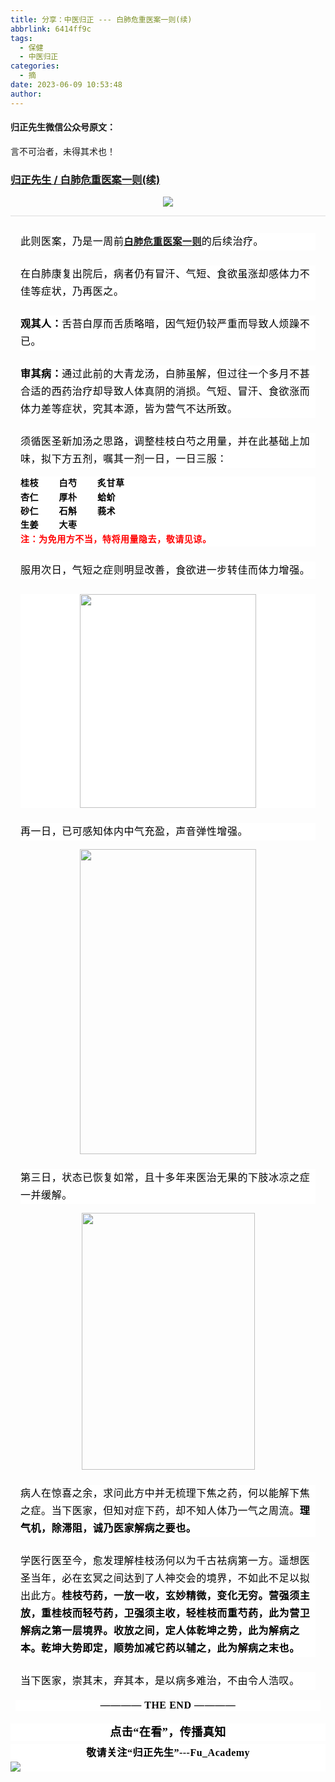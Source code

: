 ```yaml
---
title: 分享：中医归正 --- 白肺危重医案一则(续)
abbrlink: 6414ff9c
tags:
  - 保健
  - 中医归正
categories:
  - 摘
date: 2023-06-09 10:53:48
author:
---
```


#### 归正先生微信公众号原文：

言不可治者，未得其术也！

<!-- more -->

###  [归正先生 / 白肺危重医案一则(续)](https://mp.weixin.qq.com/s/xtoYZABWYU2SiX5aPTvrRw "跳转至原文")



<div class="rich_media_content ">
                    <p style="text-align: center;"><img class="rich_pages wxw-img" data-galleryid="" data-ratio="0.8787037037037037" data-s="300,640" src="https://mmbiz.qpic.cn/sz_mmbiz_jpg/zjaJCl7DLpWdCR62kBvicn2PwSVbG0xTWVubaeFkUFaPqnpcuTKyPfRzXN8SIP5UKk4R47tSXRjfjic871iajC0Kw/640?wx_fmt=jpeg" data-type="jpeg" data-w="1080" style=""><br  /></p><hr style="outline: 0px;font-family: system-ui, -apple-system, BlinkMacSystemFont, &quot;Helvetica Neue&quot;, &quot;PingFang SC&quot;, &quot;Hiragino Sans GB&quot;, &quot;Microsoft YaHei UI&quot;, &quot;Microsoft YaHei&quot;, Arial, sans-serif;letter-spacing: 0.544px;white-space: normal;background-color: rgb(255, 255, 255);border-style: solid;border-right-width: 0px;border-bottom-width: 0px;border-left-width: 0px;border-color: rgba(0, 0, 0, 0.1);transform-origin: 0px 0px;transform: scale(1, 0.5);visibility: visible;"  /><p style="margin-top: 24px;margin-right: 16px;margin-left: 16px;outline: 0px;font-family: system-ui, -apple-system, BlinkMacSystemFont, &quot;Helvetica Neue&quot;, &quot;PingFang SC&quot;, &quot;Hiragino Sans GB&quot;, &quot;Microsoft YaHei UI&quot;, &quot;Microsoft YaHei&quot;, Arial, sans-serif;letter-spacing: 0.544px;white-space: normal;background-color: rgb(255, 255, 255);visibility: visible;line-height: 2em;"><span style="outline: 0px;font-size: 16px;color: rgb(0, 0, 0);font-family: 仿宋;letter-spacing: 0.544px;">此则医案，乃是一周前</span><span style="font-size: 15px;"><strong><span style="font-size: 15px;outline: 0px;color: rgb(0, 0, 0);font-family: 仿宋;letter-spacing: 0.544px;text-decoration: underline;"><a target="_blank" href="http://mp.weixin.qq.com/s?__biz=MzI5NzQzMzY5NQ==&amp;mid=2247485672&amp;idx=1&amp;sn=1ab22a99617a2d25fdb29d38917033eb&amp;chksm=ecb467d8dbc3eece159e3a456cd721985591cf098e86e9b373b39a9f447246d4bc0da6f9d5c7&amp;scene=21#wechat_redirect" textvalue="白肺危重医案一则" linktype="text" imgurl="" imgdata="null" data-itemshowtype="0" tab="innerlink" data-linktype="2">白肺危重医案一则</a></span></strong></span><span style="color: rgb(0, 0, 0);font-family: 仿宋;font-size: 16px;letter-spacing: 0.544px;">的后续治疗。</span></p><p style="margin-top: 24px;margin-right: 16px;margin-left: 16px;white-space: normal;outline: 0px;font-family: system-ui, -apple-system, BlinkMacSystemFont, &quot;Helvetica Neue&quot;, &quot;PingFang SC&quot;, &quot;Hiragino Sans GB&quot;, &quot;Microsoft YaHei UI&quot;, &quot;Microsoft YaHei&quot;, Arial, sans-serif;letter-spacing: 0.544px;background-color: rgb(255, 255, 255);visibility: visible;line-height: 2em;"><span style="color: rgb(0, 0, 0);font-family: 仿宋;font-size: 16px;letter-spacing: 0.544px;">在白肺康复出院后，病者仍有冒汗、气短、食欲虽涨却感体力不佳等症状，乃再医之。</span><span style="color: rgb(0, 0, 0);font-family: 仿宋;font-size: 16px;letter-spacing: 0.544px;"></span></p><p style="margin-top: 24px;margin-right: 16px;margin-left: 16px;white-space: normal;outline: 0px;font-family: system-ui, -apple-system, BlinkMacSystemFont, &quot;Helvetica Neue&quot;, &quot;PingFang SC&quot;, &quot;Hiragino Sans GB&quot;, &quot;Microsoft YaHei UI&quot;, &quot;Microsoft YaHei&quot;, Arial, sans-serif;letter-spacing: 0.544px;background-color: rgb(255, 255, 255);visibility: visible;line-height: 2em;"><strong style="outline: 0px;"><span style="outline: 0px;font-size: 16px;color: rgb(0, 0, 0);font-family: 仿宋;letter-spacing: 0.544px;">观其人：</span></strong><span style="outline: 0px;font-size: 16px;color: rgb(0, 0, 0);font-family: 仿宋;letter-spacing: 0.544px;">舌苔白厚而舌质略暗，因气短仍较严重而导致人烦躁不已。</span></p><p style="margin-top: 24px;margin-right: 16px;margin-left: 16px;white-space: normal;outline: 0px;font-family: system-ui, -apple-system, BlinkMacSystemFont, &quot;Helvetica Neue&quot;, &quot;PingFang SC&quot;, &quot;Hiragino Sans GB&quot;, &quot;Microsoft YaHei UI&quot;, &quot;Microsoft YaHei&quot;, Arial, sans-serif;letter-spacing: 0.544px;background-color: rgb(255, 255, 255);visibility: visible;line-height: 2em;"><span style="outline: 0px;font-size: 16px;color: rgb(0, 0, 0);font-family: 仿宋;letter-spacing: 0.544px;"><strong style="outline: 0px;">审其病：</strong>通过此前的大青龙汤，白肺虽解，但过往一个多月不甚合适的西药治疗却导致人体真阴的消损。气短、冒汗、食欲涨而体力差等症状，究其本源，皆为营气不达所致。</span></p><p style="margin-top: 24px;margin-right: 16px;margin-left: 16px;white-space: normal;outline: 0px;font-family: system-ui, -apple-system, BlinkMacSystemFont, &quot;Helvetica Neue&quot;, &quot;PingFang SC&quot;, &quot;Hiragino Sans GB&quot;, &quot;Microsoft YaHei UI&quot;, &quot;Microsoft YaHei&quot;, Arial, sans-serif;letter-spacing: 0.544px;background-color: rgb(255, 255, 255);visibility: visible;line-height: 2em;"><span style="outline: 0px;font-size: 16px;color: rgb(0, 0, 0);font-family: 仿宋;letter-spacing: 0.544px;">须循医圣新加汤之思路，<span style="color: rgb(0, 0, 0);font-family: 仿宋;font-size: 16px;letter-spacing: 0.544px;background-color: rgb(255, 255, 255);">调整</span><span style="color: rgb(0, 0, 0);font-family: 仿宋;font-size: 16px;letter-spacing: 0.544px;background-color: rgb(255, 255, 255);">桂枝</span><span style="color: rgb(0, 0, 0);font-family: 仿宋;font-size: 16px;letter-spacing: 0.544px;background-color: rgb(255, 255, 255);">白芍之用量，并在此基础上</span>加味，</span><span style="outline: 0px;color: rgb(0, 0, 0);font-family: 仿宋;font-size: 16px;letter-spacing: 0.544px;">拟下方五剂，嘱其一剂一日，一日三服：</span></p><section style="margin: 0em 16px;white-space: normal;outline: 0px;letter-spacing: 0.544px;font-family: -apple-system, BlinkMacSystemFont, &quot;Helvetica Neue&quot;, &quot;PingFang SC&quot;, &quot;Hiragino Sans GB&quot;, &quot;Microsoft YaHei UI&quot;, &quot;Microsoft YaHei&quot;, Arial, sans-serif;color: rgb(53, 53, 53);font-size: 14px;background-color: rgb(255, 255, 255);visibility: visible;line-height: 1.6em;"><strong style="outline: 0px;visibility: visible;"><span style="outline: 0px;letter-spacing: 0.544px;color: rgb(0, 0, 0);font-family: 仿宋;visibility: visible;">桂枝&nbsp;&nbsp; &nbsp; &nbsp; &nbsp;白芍&nbsp; &nbsp; &nbsp; &nbsp; 炙甘草</span></strong></section><section style="margin: 0em 16px;white-space: normal;outline: 0px;letter-spacing: 0.544px;font-family: -apple-system, BlinkMacSystemFont, &quot;Helvetica Neue&quot;, &quot;PingFang SC&quot;, &quot;Hiragino Sans GB&quot;, &quot;Microsoft YaHei UI&quot;, &quot;Microsoft YaHei&quot;, Arial, sans-serif;color: rgb(53, 53, 53);font-size: 14px;background-color: rgb(255, 255, 255);visibility: visible;line-height: 1.6em;"><strong style="outline: 0px;visibility: visible;"><span style="outline: 0px;letter-spacing: 0.544px;color: rgb(0, 0, 0);font-family: 仿宋;visibility: visible;">杏仁&nbsp; &nbsp; &nbsp; &nbsp; 厚朴&nbsp; &nbsp; &nbsp; &nbsp;&nbsp;蛤蚧</span></strong><strong style="outline: 0px;letter-spacing: 0.544px;visibility: visible;"><span style="outline: 0px;letter-spacing: 0.544px;color: rgb(0, 0, 0);font-family: 仿宋;visibility: visible;"></span></strong></section><section style="margin: 0em 16px;white-space: normal;outline: 0px;letter-spacing: 0.544px;font-family: -apple-system, BlinkMacSystemFont, &quot;Helvetica Neue&quot;, &quot;PingFang SC&quot;, &quot;Hiragino Sans GB&quot;, &quot;Microsoft YaHei UI&quot;, &quot;Microsoft YaHei&quot;, Arial, sans-serif;color: rgb(53, 53, 53);font-size: 14px;background-color: rgb(255, 255, 255);visibility: visible;line-height: 1.6em;"><strong style="outline: 0px;letter-spacing: 0.544px;visibility: visible;"><span style="outline: 0px;letter-spacing: 0.544px;color: rgb(0, 0, 0);font-family: 仿宋;visibility: visible;">砂仁&nbsp; &nbsp; &nbsp; &nbsp; 石斛&nbsp;&nbsp;&nbsp; &nbsp; &nbsp; 莪术<br style="outline: 0px;"  /></span></strong></section><section style="margin: 0em 16px;white-space: normal;outline: 0px;letter-spacing: 0.544px;font-family: -apple-system, BlinkMacSystemFont, &quot;Helvetica Neue&quot;, &quot;PingFang SC&quot;, &quot;Hiragino Sans GB&quot;, &quot;Microsoft YaHei UI&quot;, &quot;Microsoft YaHei&quot;, Arial, sans-serif;color: rgb(53, 53, 53);font-size: 14px;background-color: rgb(255, 255, 255);visibility: visible;line-height: 1.6em;"><strong style="outline: 0px;letter-spacing: 0.544px;visibility: visible;"><span style="outline: 0px;letter-spacing: 0.544px;color: rgb(0, 0, 0);font-family: 仿宋;visibility: visible;">生姜&nbsp;&nbsp;&nbsp;&nbsp;&nbsp;&nbsp;&nbsp;&nbsp;</span></strong><strong style="letter-spacing: 0.544px;outline: 0px;visibility: visible;"><span style="outline: 0px;letter-spacing: 0.544px;color: rgb(0, 0, 0);font-family: 仿宋;visibility: visible;">大枣&nbsp; &nbsp;</span></strong></section><section style="margin: 0em 16px;white-space: normal;outline: 0px;letter-spacing: 0.544px;font-family: -apple-system, BlinkMacSystemFont, &quot;Helvetica Neue&quot;, &quot;PingFang SC&quot;, &quot;Hiragino Sans GB&quot;, &quot;Microsoft YaHei UI&quot;, &quot;Microsoft YaHei&quot;, Arial, sans-serif;color: rgb(53, 53, 53);font-size: 14px;background-color: rgb(255, 255, 255);visibility: visible;line-height: 1.6em;"><span style="outline: 0px;color: rgba(0, 0, 0, 0.9);font-family: mp-quote, -apple-system-font, BlinkMacSystemFont, &quot;Helvetica Neue&quot;, &quot;PingFang SC&quot;, &quot;Hiragino Sans GB&quot;, &quot;Microsoft YaHei UI&quot;, &quot;Microsoft YaHei&quot;, Arial, sans-serif;font-size: 17px;letter-spacing: 0.034em;"></span></section><section style="margin-top: 0em;margin-right: 16px;margin-left: 16px;white-space: normal;outline: 0px;letter-spacing: 0.544px;font-family: -apple-system, BlinkMacSystemFont, &quot;Helvetica Neue&quot;, &quot;PingFang SC&quot;, &quot;Hiragino Sans GB&quot;, &quot;Microsoft YaHei UI&quot;, &quot;Microsoft YaHei&quot;, Arial, sans-serif;color: rgb(53, 53, 53);font-size: 14px;background-color: rgb(255, 255, 255);visibility: visible;line-height: 1.6em;"><strong style="outline: 0px;visibility: visible;"><span style="outline: 0px;letter-spacing: 0.544px;color: rgb(0, 0, 0);font-family: 仿宋;font-size: 16px;visibility: visible;"><strong style="outline: 0px;color: rgb(53, 53, 53);font-family: -apple-system, BlinkMacSystemFont, &quot;Helvetica Neue&quot;, &quot;PingFang SC&quot;, &quot;Hiragino Sans GB&quot;, &quot;Microsoft YaHei UI&quot;, &quot;Microsoft YaHei&quot;, Arial, sans-serif;font-size: 14px;letter-spacing: 0.544px;visibility: visible;"><span style="outline: 0px;color: rgb(0, 0, 0);font-family: 仿宋;font-size: 16px;letter-spacing: 0.544px;visibility: visible;"><strong style="outline: 0px;letter-spacing: 0.544px;visibility: visible;"><span style="outline: 0px;font-family: 仿宋, serif;visibility: visible;"><strong style="outline: 0px;font-size: 14px;visibility: visible;"><span style="outline: 0px;font-family: 仿宋;visibility: visible;"><strong style="outline: 0px;font-size: 16px;visibility: visible;"><span style="outline: 0px;font-size: 14px;color: rgb(255, 0, 0);visibility: visible;">注：为免用方不当，特将用量隐去，敬请见谅。</span></strong></span></strong></span></strong></span></strong></span></strong></section><p style="margin-top: 24px;margin-right: 16px;margin-left: 16px;white-space: normal;outline: 0px;font-family: system-ui, -apple-system, BlinkMacSystemFont, &quot;Helvetica Neue&quot;, &quot;PingFang SC&quot;, &quot;Hiragino Sans GB&quot;, &quot;Microsoft YaHei UI&quot;, &quot;Microsoft YaHei&quot;, Arial, sans-serif;letter-spacing: 0.544px;background-color: rgb(255, 255, 255);visibility: visible;line-height: 2em;"><span style="outline: 0px;font-size: 16px;color: rgb(0, 0, 0);font-family: 仿宋;letter-spacing: 0.544px;">服用次日，气短之症则明显改善，食欲进一步转佳而体力增强。</span></p><p style="margin-top: 24px;margin-right: 16px;margin-left: 16px;white-space: normal;outline: 0px;font-family: system-ui, -apple-system, BlinkMacSystemFont, &quot;Helvetica Neue&quot;, &quot;PingFang SC&quot;, &quot;Hiragino Sans GB&quot;, &quot;Microsoft YaHei UI&quot;, &quot;Microsoft YaHei&quot;, Arial, sans-serif;letter-spacing: 0.544px;background-color: rgb(255, 255, 255);visibility: visible;line-height: 2em;text-align: center;"><img class="rich_pages wxw-img" data-galleryid="" data-ratio="1.2124711316397228" data-s="300,640" src="https://mmbiz.qpic.cn/sz_mmbiz_png/zjaJCl7DLpWdCR62kBvicn2PwSVbG0xTWRvKoKBj3h6gzY2MMibHGYcRjHMb6D4HiczzVleUPt873k6PvLNqmLxCA/640?wx_fmt=png" data-type="png" data-w="866" style="text-align: center;font-family: mp-quote, -apple-system-font, BlinkMacSystemFont, &quot;Helvetica Neue&quot;, &quot;PingFang SC&quot;, &quot;Hiragino Sans GB&quot;, &quot;Microsoft YaHei UI&quot;, &quot;Microsoft YaHei&quot;, Arial, sans-serif;letter-spacing: 0.034em;width: 282px;height: 342px;"></p><p style="margin-top: 24px;margin-right: 16px;margin-left: 16px;outline: 0px;font-family: system-ui, -apple-system, BlinkMacSystemFont, &quot;Helvetica Neue&quot;, &quot;PingFang SC&quot;, &quot;Hiragino Sans GB&quot;, &quot;Microsoft YaHei UI&quot;, &quot;Microsoft YaHei&quot;, Arial, sans-serif;letter-spacing: 0.544px;white-space: normal;background-color: rgb(255, 255, 255);visibility: visible;line-height: 2em;"><span style="color: rgb(0, 0, 0);font-family: 仿宋;font-size: 16px;letter-spacing: 0.544px;"><span style="color: rgb(0, 0, 0);font-family: 仿宋;font-size: 16px;letter-spacing: 0.544px;background-color: rgb(255, 255, 255);">再一日，已可感知体内中气充盈，声音弹性增强。</span></span></p><p style="text-align: center;"><img class="rich_pages wxw-img" data-galleryid="" data-ratio="1.7320490367775832" data-s="300,640" src="https://mmbiz.qpic.cn/sz_mmbiz_png/zjaJCl7DLpWdCR62kBvicn2PwSVbG0xTWMZ7NTex5tJXFH4cJn0T88noXXdwXX9kZkJu0bB9LvzqIDrXORvkqYw/640?wx_fmt=png" data-type="png" data-w="571" style="width: 282px;height: 488px;"></p><p style="margin-top: 24px;margin-right: 16px;margin-left: 16px;outline: 0px;font-family: system-ui, -apple-system, BlinkMacSystemFont, &quot;Helvetica Neue&quot;, &quot;PingFang SC&quot;, &quot;Hiragino Sans GB&quot;, &quot;Microsoft YaHei UI&quot;, &quot;Microsoft YaHei&quot;, Arial, sans-serif;letter-spacing: 0.544px;white-space: normal;background-color: rgb(255, 255, 255);visibility: visible;line-height: 2em;"><span style="color: rgb(0, 0, 0);font-family: 仿宋;font-size: 16px;letter-spacing: 0.544px;"><span style="color: rgb(0, 0, 0);font-family: 仿宋;font-size: 16px;letter-spacing: 0.544px;background-color: rgb(255, 255, 255);">第三日，状态已恢复如常，且十多年来医治无果的下肢冰凉之症一并缓解。</span></span></p><p style="text-align: center;"><img class="rich_pages wxw-img" data-galleryid="" data-ratio="1.482421875" data-s="300,640" src="https://mmbiz.qpic.cn/sz_mmbiz_png/zjaJCl7DLpWdCR62kBvicn2PwSVbG0xTW0w84icEsEgGZBQxc4geTRiazRYtf85g37oPzPDMtMW96KEqGyBkRjRkw/640?wx_fmt=png" data-type="png" data-w="512" style="width: 277px;height: 411px;"></p><p style="margin-top: 24px;margin-right: 16px;margin-left: 16px;outline: 0px;font-family: system-ui, -apple-system, BlinkMacSystemFont, &quot;Helvetica Neue&quot;, &quot;PingFang SC&quot;, &quot;Hiragino Sans GB&quot;, &quot;Microsoft YaHei UI&quot;, &quot;Microsoft YaHei&quot;, Arial, sans-serif;letter-spacing: 0.544px;white-space: normal;background-color: rgb(255, 255, 255);visibility: visible;line-height: 2em;"><span style="color: rgb(0, 0, 0);font-family: 仿宋;font-size: 16px;letter-spacing: 0.544px;">病人在惊喜之余，求问此方中并无梳理下焦之药，何以能解下焦之症。当下医家，但知对症下药，却不知人体乃一气之周流。<strong>理气机，除滞阻，诚乃医家解病之要也。</strong></span></p><p style="margin-top: 24px;margin-right: 16px;margin-left: 16px;outline: 0px;font-family: system-ui, -apple-system, BlinkMacSystemFont, &quot;Helvetica Neue&quot;, &quot;PingFang SC&quot;, &quot;Hiragino Sans GB&quot;, &quot;Microsoft YaHei UI&quot;, &quot;Microsoft YaHei&quot;, Arial, sans-serif;letter-spacing: 0.544px;white-space: normal;background-color: rgb(255, 255, 255);visibility: visible;line-height: 2em;"><span style="color: rgb(0, 0, 0);font-family: 仿宋;font-size: 16px;letter-spacing: 0.544px;">学医行医至今，愈发理解<span style="color: rgb(0, 0, 0);font-family: 仿宋;font-size: 16px;letter-spacing: 0.544px;background-color: rgb(255, 255, 255);">桂枝汤何以为千古袪病第一方。</span>遥想医圣当年，必在玄冥之间达到了人神交会的境界，不如此不足以拟出此方。<strong>桂枝芍药，一放一收，玄妙精微，变化无穷。营强须主放，重桂枝而轻芍药，卫强须主收，轻桂枝而重芍药，此为营卫解病之第一层境界。</strong></span><strong><span style="color: rgb(0, 0, 0);font-family: 仿宋;font-size: 16px;letter-spacing: 0.544px;">收放之间，定</span><span style="color: rgb(0, 0, 0);font-family: 仿宋;font-size: 16px;letter-spacing: 0.544px;">人体乾坤</span><span style="color: rgb(0, 0, 0);font-family: 仿宋;font-size: 16px;letter-spacing: 0.544px;">之</span><span style="color: rgb(0, 0, 0);font-family: 仿宋;font-size: 16px;letter-spacing: 0.544px;">势，此为解病之本。</span><span style="color: rgb(0, 0, 0);font-family: 仿宋;font-size: 16px;letter-spacing: 0.544px;">乾坤大势</span><span style="color: rgb(0, 0, 0);font-family: 仿宋;font-size: 16px;letter-spacing: 0.544px;">即定，顺势加减它药以辅之，此为解病之末也。</span></strong><span style="color: rgb(0, 0, 0);font-family: 仿宋;font-size: 16px;letter-spacing: 0.544px;"></span></p><p style="margin-top: 24px;margin-right: 16px;margin-left: 16px;outline: 0px;font-family: system-ui, -apple-system, BlinkMacSystemFont, &quot;Helvetica Neue&quot;, &quot;PingFang SC&quot;, &quot;Hiragino Sans GB&quot;, &quot;Microsoft YaHei UI&quot;, &quot;Microsoft YaHei&quot;, Arial, sans-serif;letter-spacing: 0.544px;white-space: normal;background-color: rgb(255, 255, 255);visibility: visible;line-height: 2em;"><span style="color: rgb(0, 0, 0);font-family: 仿宋;font-size: 16px;letter-spacing: 0.544px;">当下医家，崇其末，弃其本，是以病多难治，不由令人浩叹。</span><span style="color: rgb(0, 0, 0);font-family: 仿宋;font-size: 16px;letter-spacing: 0.544px;"></span><span style="color: rgb(0, 0, 0);font-family: 仿宋;font-size: 16px;letter-spacing: 0.544px;"></span></p><section style="margin-top: 16px;margin-right: 8px;margin-left: 8px;outline: 0px;font-family: system-ui, -apple-system, BlinkMacSystemFont, &quot;Helvetica Neue&quot;, &quot;PingFang SC&quot;, &quot;Hiragino Sans GB&quot;, &quot;Microsoft YaHei UI&quot;, &quot;Microsoft YaHei&quot;, Arial, sans-serif;letter-spacing: 0.544px;white-space: normal;background-color: rgb(255, 255, 255);clear: both;min-height: 1em;text-align: center;"><strong style="outline: 0px;"><span style="outline: 0px;color: rgb(0, 0, 0);font-family: 仿宋;font-size: 16px;">———— THE&nbsp;END ————</span></strong></section>
					<section style="margin-top: 20px;margin-bottom: 5px;outline: 0px;max-width: 100%;font-family: -apple-system, BlinkMacSystemFont, &quot;Helvetica Neue&quot;, &quot;PingFang SC&quot;, &quot;Hiragino Sans GB&quot;, &quot;Microsoft YaHei UI&quot;, &quot;Microsoft YaHei&quot;, Arial, sans-serif;letter-spacing: 0.544px;white-space: normal;font-size: 16px;min-height: 1em;color: rgb(62, 62, 62);text-align: center;line-height: 1.75em;background-color: rgb(255, 255, 255);box-sizing: border-box !important;overflow-wrap: break-word !important;"><strong style="outline: 0px;max-width: 100%;box-sizing: border-box !important;overflow-wrap: break-word !important;"><span style="outline: 0px;max-width: 100%;font-size: 18px;color: rgb(0, 0, 0);font-family: 仿宋;letter-spacing: 0.5px;box-sizing: border-box !important;overflow-wrap: break-word !important;">点击“在看”，传播真知</span></strong></section><section style="margin-top: 5px;margin-bottom: 5px;outline: 0px;max-width: 100%;font-family: -apple-system, BlinkMacSystemFont, &quot;Helvetica Neue&quot;, &quot;PingFang SC&quot;, &quot;Hiragino Sans GB&quot;, &quot;Microsoft YaHei UI&quot;, &quot;Microsoft YaHei&quot;, Arial, sans-serif;letter-spacing: 0.544px;white-space: normal;font-size: 16px;min-height: 1em;color: rgb(62, 62, 62);text-align: center;line-height: 1.75em;background-color: rgb(255, 255, 255);box-sizing: border-box !important;overflow-wrap: break-word !important;"><strong style="outline: 0px;max-width: 100%;box-sizing: border-box !important;overflow-wrap: break-word !important;"><span style="outline: 0px;max-width: 100%;font-size: 18px;color: rgb(0, 0, 0);font-family: 仿宋;letter-spacing: 0.5px;box-sizing: border-box !important;overflow-wrap: break-word !important;"><strong style="outline: 0px;max-width: 100%;color: rgb(62, 62, 62);font-size: 16px;box-sizing: border-box !important;overflow-wrap: break-word !important;"><span style="outline: 0px;max-width: 100%;color: rgb(0, 0, 0);box-sizing: border-box !important;overflow-wrap: break-word !important;">敬请关注“归正先生”---Fu_Academy</span></strong></span></strong><img style="clear: both; display: block; margin:auto;" src="https://tva1.sinaimg.cn/large/8bf740e1gy1h1mumf16scj20u00f1ae6.jpg" /></section>
                </div>
